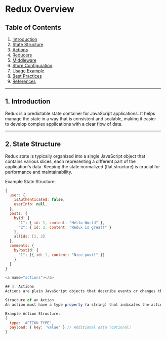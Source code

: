 # Redux Overview

## Table of Contents
1. [Introduction](#introduction)
2. [State Structure](#state-structure)
3. [Actions](#actions)
4. [Reducers](#reducers)
5. [Middleware](#middleware)
6. [Store Configuration](#store-configuration)
7. [Usage Example](#usage-example)
8. [Best Practices](#best-practices)
9. [References](#references)

---

<a name="introduction"></a>
## 1. Introduction
Redux is a predictable state container for JavaScript applications. It helps manage the state in a way that is consistent and scalable, making it easier to develop complex applications with a clear flow of data.

---

<a name="state-structure"></a>
## 2. State Structure
Redux state is typically organized into a single JavaScript object that contains various slices, each representing a different part of the application's data. Keeping the state normalized (flat structure) is crucial for performance and maintainability.

Example State Structure:
```javascript
{
  user: {
    isAuthenticated: false,
    userInfo: null,
  },
  posts: {
    byId: {
      "1": { id: 1, content: "Hello World" },
      "2": { id: 2, content: "Redux is great!" }
    },
    allIds: [1, 2]
  },
  comments: {
    byPostId: {
      "1": [{ id: 1, content: "Nice post!" }]
    }
  }
}

<a name="actions"></a>

## 3. Actions
Actions are plain JavaScript objects that describe events or changes that occur in the application. They provide a way to communicate with reducers and describe the type of change needed in the state.

Structure of an Action
An action must have a type property (a string) that indicates the action's intent. Additional properties (like payload) can be included to pass necessary data to the reducer.

Example Action Structure:
{
  type: 'ACTION_TYPE',
  payload: { key: 'value' } // Additional data (optional)
}

